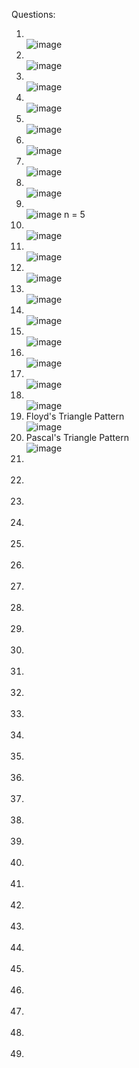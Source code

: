 Questions:
1) <br/> ![image](https://github.com/sandeeptemp11/mystuff/assets/134224176/5ed8772a-1435-4bfd-8b56-5d83bd4e7369) <br/>
2) <br/> ![image](https://github.com/sandeeptemp11/mystuff/assets/134224176/fcb08c3b-1faf-49a4-baaa-9f75316c6440) <br/>
3) <br/> ![image](https://github.com/sandeeptemp11/mystuff/assets/134224176/5e6d308d-bdb9-4055-81f8-1f65be74057e) <br/>
4) <br/> ![image](https://github.com/sandeeptemp11/mystuff/assets/134224176/a9613ee0-b04e-4569-a4c2-6857f3bc9fa9) <br/>
5) <br/> ![image](https://github.com/sandeeptemp11/mystuff/assets/134224176/f29761a3-4e37-4b2a-8314-ab7894de48bd) <br/>
6) <br/> ![image](https://github.com/sandeeptemp11/mystuff/assets/134224176/07bfa1e3-43e4-4653-97af-831bd6dfe52d) <br/>
7) <br/> ![image](https://github.com/sandeeptemp11/mystuff/assets/134224176/6358a050-8443-4dbb-b872-e1985ed0337d) <br/>
8) <br/> ![image](https://github.com/sandeeptemp11/mystuff/assets/134224176/24ca4cc2-5050-41dd-b6f8-53992cd58c65) <br/>
1) <br/> ![image](https://github.com/sandeeptemp11/mystuff/assets/134224176/937f4224-c9c7-407e-9d6b-8b0762c4a933) n = 5 <br/>
1) <br/> ![image](https://github.com/sandeeptemp11/mystuff/assets/134224176/928faa0d-d657-402a-ae13-58c6504dab4d) <br/>
1) <br/> ![image](https://github.com/sandeeptemp11/mystuff/assets/134224176/4148cee8-0741-4970-b092-38ad9c78e1d1) <br/>
1) <br/> ![image](https://github.com/sandeeptemp11/mystuff/assets/134224176/c94648f0-a4db-4a7e-872d-ead39d9dc040) <br/>
1) <br/> ![image](https://github.com/sandeeptemp11/mystuff/assets/134224176/5084ed8a-ab27-43b0-be0e-37569dab968d) <br/>
1) <br/> ![image](https://github.com/sandeeptemp11/mystuff/assets/134224176/45bed9eb-c575-4ed5-882b-43498cc4eef0) <br/>
1) <br/> ![image](https://github.com/sandeeptemp11/mystuff/assets/134224176/1ca63824-42e1-4b6f-9996-70a388ac990e) <br/>
1) <br/> ![image](https://github.com/sandeeptemp11/mystuff/assets/134224176/47ba27ec-bac6-4c7c-980b-c895f71ad0a6) <br/>
1) <br/> ![image](https://github.com/sandeeptemp11/mystuff/assets/134224176/aec78849-9242-460b-8a19-b481f999602b) <br/>
1) <br/> ![image](https://github.com/sandeeptemp11/mystuff/assets/134224176/694d0b9f-b910-461f-91ed-5dac4b8565fc) <br/>
1) Floyd's Triangle Pattern <br/> ![image](https://github.com/sandeeptemp11/mystuff/assets/134224176/59057ddc-3a81-4b8c-b8cd-e5c017e98d53) <br/>
1) Pascal's Triangle Pattern <br/> ![image](https://github.com/sandeeptemp11/mystuff/assets/134224176/35aa13dd-b308-4f15-95b2-6546cebde4d0) <br/>
1) <br/> <br/>
1) <br/> <br/>
1) <br/> <br/>
1) <br/> <br/>
1) <br/> <br/>
1) <br/> <br/>
1) <br/> <br/>
1) <br/> <br/>
1) <br/> <br/>
1) <br/> <br/>
1) <br/> <br/>
1) <br/> <br/>
1) <br/> <br/>
1) <br/> <br/>
1) <br/> <br/>
1) <br/> <br/>
1) <br/> <br/>
1) <br/> <br/>
1) <br/> <br/>
1) <br/> <br/>
1) <br/> <br/>
1) <br/> <br/>
1) <br/> <br/>
1) <br/> <br/>
1) <br/> <br/>
1) <br/> <br/>
1) <br/> <br/>
1) <br/> <br/>
1) <br/> <br/>
